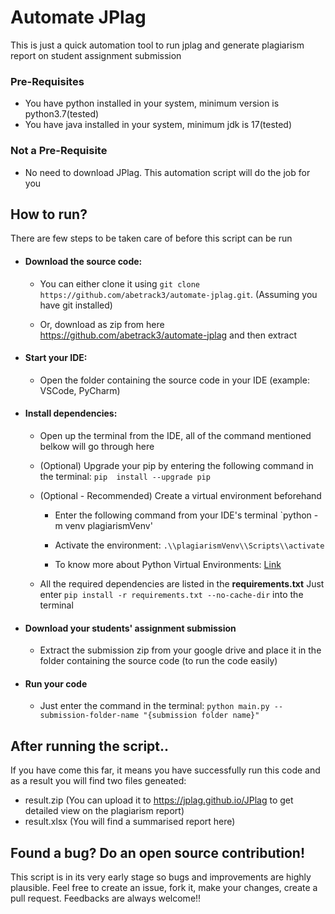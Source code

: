 

# Automate JPlag


This is just a quick automation tool to run jplag and generate plagiarism report on student assignment submission


### Pre-Requisites

* You have python installed in your system, minimum version is python3.7(tested)
* You have java installed in your system, minimum jdk is 17(tested)


### Not a Pre-Requisite

* No need to download JPlag. This automation script will do the job for you


## How to run?

There are few steps to be taken care of before this script can be run

* #### Download the source code:

    * You can either clone it using `git clone https://github.com/abetrack3/automate-jplag.git`. (Assuming you have git installed)

    * Or, download as zip from here https://github.com/abetrack3/automate-jplag and then extract

* #### Start your IDE:

    * Open the folder containing the source code in your IDE (example: VSCode, PyCharm)

* #### Install dependencies:

    * Open up the terminal from the IDE, all of the command mentioned belkow will go through here

    * (Optional) Upgrade your pip by entering the following command in the terminal: `pip  install --upgrade pip`

    * (Optional - Recommended) Create a virtual environment beforehand

        * Enter the following command from your IDE's terminal `python -m venv plagiarismVenv'

        * Activate the environment: `.\\plagiarismVenv\\Scripts\\activate`

        * To know more about Python Virtual Environments: [Link](https://mothergeo-py.readthedocs.io/en/latest/development/how-to/venv-win.html)

    * All the required dependencies are listed in the **requirements.txt** Just enter `pip install -r requirements.txt --no-cache-dir` into the terminal

* #### Download your students' assignment submission

    * Extract the submission zip from your google drive and place it in the folder containing the source code (to run the code easily)

* #### Run your code

    * Just enter the command in the terminal: `python main.py --submission-folder-name "{submission folder name}"`

## After running the script..

If you have come this far, it means you have successfully run this code and as a result you will find two files geneated:
* result.zip (You can upload it to https://jplag.github.io/JPlag to get detailed view on the plagiarism report)
* result.xlsx (You will find a summarised report here)


## Found a bug? Do an open source contribution!

This script is in its very early stage so bugs and improvements are highly plausible. Feel free to create an issue, fork it, make your changes, create a pull request. Feedbacks are always welcome!!